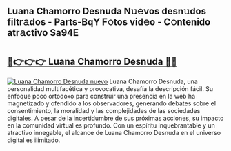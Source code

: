 ## Luana Chamorro Desnuda N𝚞𝚎vos desn𝚞dos filtr𝚊dos - Parts-BqY F𝚘tos vid𝚎o - C𝚘ntenido atr𝚊ctivo Sa94E

# <h2><a href="http://mb81zvt.tromn.icu/?c=Luana+Chamorro+Desnuda">🔗👉👉👉 Luana Chamorro Desnuda 🔗🔗</a></h2>

[![Luana Chamorro Desnuda nuevo](https://i.imgur.com/pEAQMta.gif)](http://mb81zvt.tromn.icu/?c=Luana+Chamorro+Desnuda)
Luana Chamorro Desnuda, una personalidad multifacética y provocativa, desafía la descripción fácil. Su enfoque poco ortodoxo para construir una presencia en la web ha magnetizado y ofendido a los observadores, generando debates sobre el consentimiento, la moralidad y las complejidades de las sociedades digitales. A pesar de la incertidumbre de sus próximas acciones, su impacto en la comunidad virtual es profundo. Con un espíritu inquebrantable y un atractivo innegable, el alcance de Luana Chamorro Desnuda en el universo digital es ilimitado.
